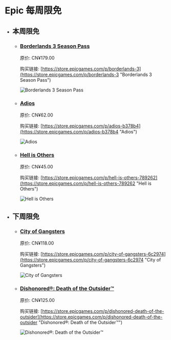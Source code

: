 # Epic 每周限免

- ## 本周限免


  - ### [Borderlands 3 Season Pass](https://store.epicgames.com/p/borderlands-3 "Borderlands 3 Season Pass")

    原价: CN¥179.00

    购买链接: [https://store.epicgames.com/p/borderlands-3](https://store.epicgames.com/p/borderlands-3 "Borderlands 3 Season Pass")

    ![Borderlands 3 Season Pass](https://cdn1.epicgames.com/offer/catnip/Diesel_productv2_borderlands-3_season-pass_BL3_SEASONPASS_Hero-3840x2160-4411e63a005a43811a2bc516ae7ec584598fd4aa-3840x2160-b8988ebb0f3d9159671e8968af991f30_3840x2160-b8988ebb0f3d9159671e8968af991f30)


  - ### [Adios](https://store.epicgames.com/p/adios-b378b4 "Adios")

    原价: CN¥62.00

    购买链接: [https://store.epicgames.com/p/adios-b378b4](https://store.epicgames.com/p/adios-b378b4 "Adios")

    ![Adios](https://cdn1.epicgames.com/spt/e8e605d4-bd25-48d7-b99c-c8df348c9d81/adios-offer-41329995.jpg)


  - ### [Hell is Others](https://store.epicgames.com/p/hell-is-others-789262 "Hell is Others")

    原价: CN¥45.00

    购买链接: [https://store.epicgames.com/p/hell-is-others-789262](https://store.epicgames.com/p/hell-is-others-789262 "Hell is Others")

    ![Hell is Others](https://cdn1.epicgames.com/spt-assets/0de2d0d8870f457eaf7c6bf8c64f7f9e/hell-is-others-86xt2.jpg)


- ## 下周限免


  - ### [City of Gangsters](https://store.epicgames.com/p/city-of-gangsters-6c2974 "City of Gangsters")

    原价: CN¥118.00

    购买链接: [https://store.epicgames.com/p/city-of-gangsters-6c2974](https://store.epicgames.com/p/city-of-gangsters-6c2974 "City of Gangsters")

    ![City of Gangsters](https://cdn1.epicgames.com/spt-assets/148df842b2b14082be6b004f59a2765b/city-of-gangsters-offer-16sbj.jpg)


  - ### [Dishonored®: Death of the Outsider™](https://store.epicgames.com/p/dishonored-death-of-the-outsider "Dishonored®: Death of the Outsider™")

    原价: CN¥125.00

    购买链接: [https://store.epicgames.com/p/dishonored-death-of-the-outsider](https://store.epicgames.com/p/dishonored-death-of-the-outsider "Dishonored®: Death of the Outsider™")

    ![Dishonored®: Death of the Outsider™](https://cdn1.epicgames.com/offer/87c84bc5f43d4fe69ad8f3ccde0594b0/EGS_DishonoredDeathoftheOutsider_ArkaneStudios_S1_2560x1440-7384b1e04742564e240e5e92722f82d6)

